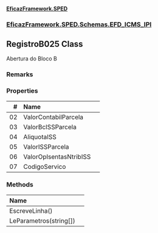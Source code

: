 #### [EficazFramework.SPED](EficazFrameworkSPED.md 'EficazFramework SPED')
### [EficazFramework.SPED.Schemas.EFD_ICMS_IPI](EficazFramework.SPED.Schemas.EFD_ICMS_IPI.md 'EficazFramework.SPED.Schemas.EFD_ICMS_IPI')

## RegistroB025 Class

Abertura do Bloco B

### Remarks
### Properties

| # | Name | |
| ---: | :--- | :--- |
| 02 | ValorContabilParcela |  |
| 03 | ValorBcISSParcela |  |
| 04 | AliquotaISS |  |
| 05 | ValorISSParcela |  |
| 06 | ValorOpIsentasNtribISS |  |
| 07 | CodigoServico |  |
### Methods

| Name | |
| :--- | :--- |
| EscreveLinha() |  |
| LeParametros(string[]) |  |
